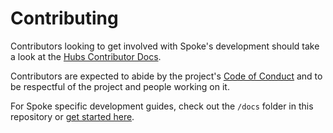# Contributing

Contributors looking to get involved with Spoke's development should take a look at the [Hubs Contributor Docs](https://github.com/Hubs-Foundation/hubs/blob/master/CONTRIBUTING.md).

Contributors are expected to abide by the project's [Code of Conduct](./CODE_OF_CONDUCT.md) and to be respectful of the project and people working on it.

For Spoke specific development guides, check out the `/docs` folder in this repository or [get started here](./docs/README.md).
